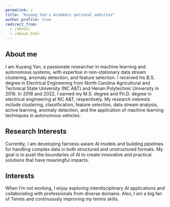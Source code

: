 ```yaml
---
permalink: /
title: "Xuyang Yan's Academic personal websites"
author_profile: true
redirect_from: 
  - /about/
  - /about.html
---
```

About me
---
I am Xuyang Yan, a passionate researcher in machine learning and autonomous systems, with expertise in 
non-stationary data stream clustering, anomaly detection, and feature selection. I received his B.S. degree 
in Electrical Engineering from North Carolina Agricultural and Technical State University (NC A&T) and 
Henan Polytechnic University in 2016. In 2018 and 2022, I earned my M.S. degree and Ph.D. degree in 
electrical engineering at NC A&T, respectively. My research interests include clustering, classification, 
feature selection, data stream analysis, active learning, anomaly detection, and the application of 
machine learning techniques in autonomous vehicles. 

Research Interests
---

Currently, I am developing fairness-aware AI models and building pipelines for handling complex data 
in both structured and unstructured formats. My goal is to push the boundaries of AI to create innovative 
and practical solutions that have meaningful impacts.

Interests
---
When I’m not working, I enjoy exploring interdisciplinary AI applications and collaborating 
with professionals from diverse domains. Also, I am a big fan of Tennis and continuously improving my tennis skills.
